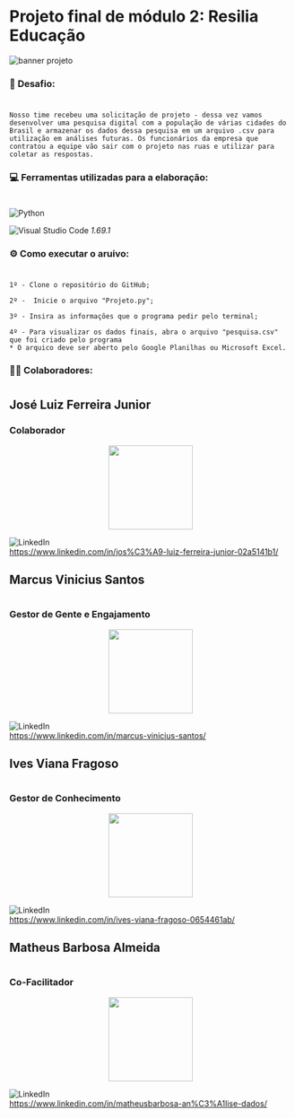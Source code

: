# Projeto final de módulo 2: Resilia Educação

![banner projeto](https://media.discordapp.net/attachments/998703887278157824/1001915176129400933/unknown.png)



### 🎯 **Desafio:**
#
    Nosso time recebeu uma solicitação de projeto - dessa vez vamos desenvolver uma pesquisa digital com a população de várias cidades do Brasil e armazenar os dados dessa pesquisa em um arquivo .csv para utilização em análises futuras. Os funcionários da empresa que contratou a equipe vão sair com o projeto nas ruas e utilizar para coletar as respostas.

### 💻 **Ferramentas utilizadas para a elaboração:**
#

![Python](https://img.shields.io/badge/python-3670A0?style=for-the-badge&logo=python&logoColor=ffdd54)

![Visual Studio Code](https://img.shields.io/badge/Visual%20Studio%20Code-0078d7.svg?style=for-the-badge&logo=visual-studio-code&logoColor=white) *1.69.1*



### ⚙ **Como executar o aruivo:**  
#

    1º - Clone o repositório do GitHub;

    2º -  Inicie o arquivo "Projeto.py";

    3º - Insira as informações que o programa pedir pelo terminal;

    4º - Para visualizar os dados finais, abra o arquivo "pesquisa.csv" que foi criado pelo programa
    * O arquico deve ser aberto pelo Google Planilhas ou Microsoft Excel.

### 👨‍🚀 **Colaboradores:**
#  

## José Luiz Ferreira Junior   

### Colaborador 
<p align="center"><img src="https://media-exp1.licdn.com/dms/image/C4E03AQFgURrVtLsxsg/profile-displayphoto-shrink_200_200/0/1655301498808?e=2147483647&v=beta&t=Id-fFiDyC0Lu7iUYf4N7NkFIPTU6z_Y9xXUShjgKIhc" width=150>

![LinkedIn](https://img.shields.io/badge/linkedin-%230077B5.svg?style=for-the-badge&logo=linkedin&logoColor=white)  
https://www.linkedin.com/in/jos%C3%A9-luiz-ferreira-junior-02a5141b1/

## Marcus Vinicius Santos
#
### Gestor de Gente e Engajamento
<p align="center"><img src="https://media-exp1.licdn.com/dms/image/C4E03AQEXdvdLvM_zbQ/profile-displayphoto-shrink_800_800/0/1654461308631?e=1664409600&v=beta&t=SLxbaLja1HEKDa7csLwe20J8WIQi44ZqmwAbGtcbPGQ" width=150>

![LinkedIn](https://img.shields.io/badge/linkedin-%230077B5.svg?style=for-the-badge&logo=linkedin&logoColor=white)  
https://www.linkedin.com/in/marcus-vinicius-santos/ 


## Ives Viana Fragoso
#
### Gestor de Conhecimento
<p align="center"><img src="https://media-exp1.licdn.com/dms/image/D4D35AQHkc3nDMEjKuA/profile-framedphoto-shrink_800_800/0/1658948718614?e=1659556800&v=beta&t=8FYxdH4uk0lMEU3_TGBvz4jeDAdULyYQX7HdGPUQSy0" width=150>  

![LinkedIn](https://img.shields.io/badge/linkedin-%230077B5.svg?style=for-the-badge&logo=linkedin&logoColor=white)  
https://www.linkedin.com/in/ives-viana-fragoso-0654461ab/ 



## Matheus Barbosa Almeida
#
### Co-Facilitador
<p align="center"><img src="https://media-exp1.licdn.com/dms/image/C4E03AQEanNX_FpC2-A/profile-displayphoto-shrink_800_800/0/1655854367256?e=1664409600&v=beta&t=JRh7ilxXWrNsoURqgJTj5SeRkjnj0h3lk2AixXsUBOg" width=150>  

![LinkedIn](https://img.shields.io/badge/linkedin-%230077B5.svg?style=for-the-badge&logo=linkedin&logoColor=white)   
https://www.linkedin.com/in/matheusbarbosa-an%C3%A1lise-dados/
